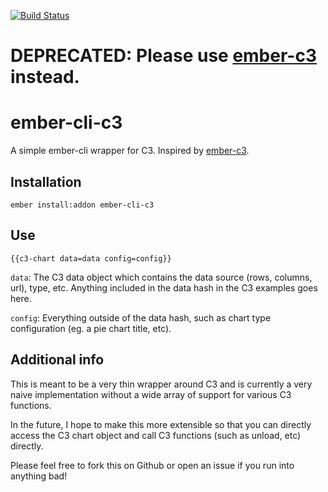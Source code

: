 [![Build Status](https://travis-ci.org/green-arrow/ember-cli-c3.svg?branch=master)](https://travis-ci.org/green-arrow/ember-cli-c3)

# DEPRECATED: Please use [ember-c3](https://github.com/Glavin001/ember-c3) instead.

# ember-cli-c3

A simple ember-cli wrapper for C3. Inspired by [ember-c3](https://github.com/Glavin001/ember-c3).

## Installation

`ember install:addon ember-cli-c3`

## Use

`{{c3-chart data=data config=config}}`

`data`: The C3 data object which contains the data source (rows, columns, url), type, etc. Anything included in the
data hash in the C3 examples goes here.

`config`: Everything outside of the data hash, such as chart type configuration (eg. a pie chart title, etc).

## Additional info

This is meant to be a very thin wrapper around C3 and is currently a very naive implementation without a wide array
of support for various C3 functions. 

In the future, I hope to make this more extensible so that you can directly
access the C3 chart object and call C3 functions (such as unload, etc) directly.

Please feel free to fork this on Github or open an issue if you run into anything bad!
